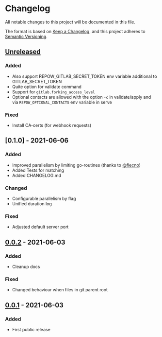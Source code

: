 # Changelog
All notable changes to this project will be documented in this file.

The format is based on [Keep a Changelog](https://keepachangelog.com/en/1.0.0/),
and this project adheres to [Semantic Versioning](https://semver.org/spec/v2.0.0.html).


## [Unreleased]

### Added
* Also support REPOW_GITLAB_SECRET_TOKEN env variable additional to GITLAB_SECRET_TOKEN
* Quite option for validate command
* Support for `gitlab.forking_access_level`
* Optional contacts are allowed with the option `-c` in validate/apply and via `REPOW_OPTIONAL_CONTACTS` env variable in serve

### Fixed
* Install CA-certs (for webhook requests)



## [0.1.0] - 2021-06-06

### Added
* Improved parallelism by limiting go-routines (thanks to [@flecno](https://github.com/flecno))
* Added Tests for matching
* Added CHANGELOG.md

### Changed
* Configurable parallelism by flag
* Unified duration log

### Fixed
* Adjusted default server port



## [0.0.2] - 2021-06-03

### Added
* Cleanup docs

### Fixed
* Changed behaviour when files in git parent root



## [0.0.1] - 2021-06-03

### Added
* First public release



[Unreleased]: https://github.com/galan/repow/compare/v0.1.0...HEAD
[0.0.2]: https://github.com/galan/repow/compare/v0.0.2...v0.1.0
[0.0.2]: https://github.com/galan/repow/compare/v0.0.1...v0.0.2
[0.0.1]: https://github.com/galan/repow/releases/tag/v0.0.1
